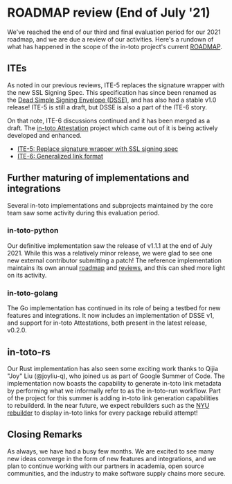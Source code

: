 # ROADMAP review (End of July '21)

We've reached the end of our third and final evaluation period for our 2021 roadmap, and
we are due a review of our activities. Here's a rundown of what has happened in
the scope of the in-toto project's current
[ROADMAP](https://github.com/in-toto/docs/blob/master/roadmap-reviews/2021/ROADMAP.md).

## ITEs

As noted in our previous reviews, ITE-5 replaces the signature wrapper with the new
SSL Signing Spec. This specification has since been renamed as the
[Dead Simple Signing Envelope (DSSE)](https://github.com/secure-systems-lab/dsse),
and has also had a stable v1.0 release! ITE-5 is still a draft, but DSSE is
also a part of the ITE-6 story.

On that note, ITE-6 discussions continued and it has been merged as a draft. The
[in-toto Attestation](https://github.com/in-toto/attestation) project which came
out of it is being actively developed and enhanced.

- [ITE-5: Replace signature wrapper with SSL signing spec](https://github.com/in-toto/ITE/blob/master/ITE/5/README.adoc)
- [ITE-6: Generalized link format](https://github.com/in-toto/ITE/blob/master/ITE/6/README.md)

## Further maturing of implementations and integrations

Several in-toto implementations and subprojects maintained by the core team saw
some activity during this evaluation period.

### in-toto-python

Our definitive implementation saw the release of v1.1.1 at the end of July
2021. While this was a relatively minor release, we were glad to see one
new external contributor submitting a patch! The reference implementation
maintains its own annual
[roadmap](https://github.com/in-toto/in-toto/blob/develop/roadmap-reviews/2021/ROADMAP.md)
and [reviews](https://github.com/in-toto/in-toto/blob/develop/roadmap-reviews/2021/),
and this can shed more light on its activity.

### in-toto-golang

The Go implementation has continued in its role of being a testbed for new
features and integrations. It now includes an implementation of DSSE v1,
and support for in-toto Attestations, both present in the latest release,
v0.2.0.

## in-toto-rs

Our Rust implementation has also seen some exciting work thanks to Qijia "Joy"
Liu (@joyliu-q), who joined us as part of Google Summer of Code. The
implementation now boasts the capability to generate in-toto link metadata by
performing what we informally refer to as the in-toto-run workflow. Part of
the project for this summer is adding in-toto link generation capabilities to
rebuilderd. In the near future, we expect rebuilders such as the
[NYU rebuilder](https://r-b.engineering.nyu.edu/) to display in-toto links for
every package rebuild attempt!

## Closing Remarks

As always, we have had a busy few months. We are excited to see many new ideas
converge in the form of new features and integrations, and we plan to continue
working with our partners in academia, open source communities, and the
industry to make software supply chains more secure.

